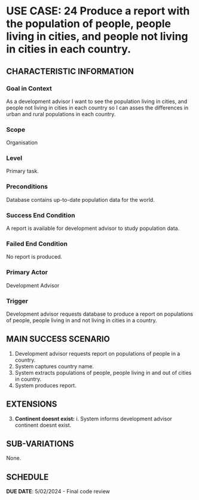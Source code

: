 # USE CASE: 24 Produce a report with the population of people, people living in cities, and people not living in cities in each country.

## CHARACTERISTIC INFORMATION

### Goal in Context

As a development advisor I want to see the population living in cities, and people not living in cities in each country so I can asses the differences in urban and rural populations in each country.

### Scope

Organisation

### Level

Primary task.

### Preconditions

Database contains up-to-date population data for the world.

### Success End Condition

A report is available for development advisor to study population data.

### Failed End Condition

No report is produced.

### Primary Actor

Development Advisor

### Trigger

Development advisor requests database to produce a report on populations of people, people living in and not living in cities in a country.

## MAIN SUCCESS SCENARIO

1. Development advisor requests report on populations of people in a country.
2. System captures country name.
3. System extracts populations of people, people living in and out of cities in country.
4. System produces report.

## EXTENSIONS

3. **Continent doesnt exist:**
   i. System informs development advisor continent doesnt exist.

## SUB-VARIATIONS

None.

## SCHEDULE

**DUE DATE**: 5/02/2024 - Final code review
